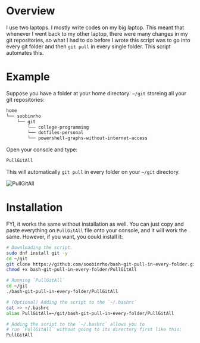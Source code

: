 # Overview

I use two laptops. I mostly write codes on my big laptop. This meant that whenever
I went back to my other laptop, there were many changes in my git repositories,
so what I had to do before I wrote this script was to go into every git folder and 
then `git pull` in every single folder. This script automates this.
 
# Example

Suppose you have a folder at your home directory: `~/git` storeing all your
git repositories:

```bash
home
└── soobinrho
    └── git
        └── college-programming
        └── dotfiles-personal
        └── powershell-graphs-without-internet-access        
```

Open your console and type:
```bash
PullGitAll
```
This will automatically `git pull` in every folder on your `~/git` directory.

![PullGitAll](https://user-images.githubusercontent.com/19341857/176871556-f7368e41-43b2-4331-954c-5d6054e07c95.png)

# Installation

FYI, it works the same without installation as well.
You can just copy and paste everything on `PullGitAll` file
onto your console, and it will work the same.
However, if you want, you could install it:

```bash
# Downloading the script.
sudo dnf install git -y
cd ~/git
git clone https://github.com/soobinrho/bash-git-pull-in-every-folder.git
chmod +x bash-git-pull-in-every-folder/PullGitAll

# Running `PullGitAll`
cd ~/git
./bash-git-pull-in-every-folder/PullGitAll

# (Optional) Adding the script to the `~/.bashrc`
cat >> ~/.bashrc
alias PullGitAll=~/git/bash-git-pull-in-every-folder/PullGitAll

# Adding the script to the `~/.bashrc` allows you to
# run `PullGitAll` without going to its directory first like this:
PullGitAll
```

<br>
<br>
<br>

